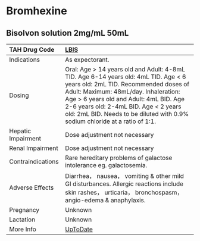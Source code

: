 # Bromhexine

## Bisolvon solution 2mg/mL 50mL

| TAH Drug Code      | [LBIS](https://www.tahsda.org.tw/drugs/hissearch.php?drug_code=LBIS)                                                                                                                                                                                                                                                                  |
|:-------------------|:--------------------------------------------------------------------------------------------------------------------------------------------------------------------------------------------------------------------------------------------------------------------------------------------------------------------------------------|
| Indications        | As expectorant.                                                                                                                                                                                                                                                                                                                       |
| Dosing             | Oral: Age > 14 years old and Adult: 4-8mL TID. Age 6-14 years old: 4mL TID. Age < 6 years old: 2mL TID. Recommended doses of Adult: Maximum: 48mL/day. Inhaleration: Age > 6 years old and Adult: 4mL BID. Age 2-6 years old: 2-4mL BID. Age < 2 years old: 2mL BID. Needs to be diluted with 0.9% sodium chloride at a ratio of 1:1. |
| Hepatic Impairment | Dose adjustment not necessary                                                                                                                                                                                                                                                                                                         |
| Renal Impairment   | Dose adjustment not necessary                                                                                                                                                                                                                                                                                                         |
| Contraindications  | Rare hereditary problems of galactose intolerance eg. galactosemia.                                                                                                                                                                                                                                                                   |
| Adverse Effects    | Diarrhea， nausea， vomiting & other mild GI disturbances. Allergic reactions include skin rashes， urticaria， bronchospasm， angio-edema & anaphylaxis.                                                                                                                                                                             |
| Pregnancy          | Unknown                                                                                                                                                                                                                                                                                                                               |
| Lactation          | Unknown                                                                                                                                                                                                                                                                                                                               |
| More Info          | [UpToDate](https://www.uptodate.com/contents/bromhexine-international-drug-information-concise)                                                                                                                                                                                                                                       |


